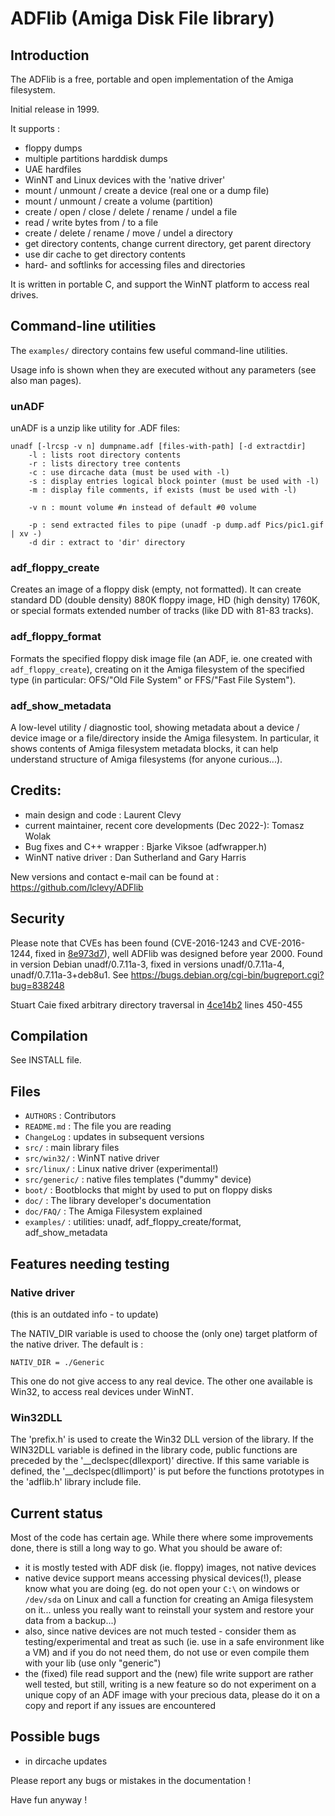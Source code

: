 # ADFlib (Amiga Disk File library)

## Introduction

The ADFlib is a free, portable and open implementation of the Amiga filesystem.

Initial release in 1999.

It supports :
- floppy dumps
- multiple partitions harddisk dumps
- UAE hardfiles
- WinNT and Linux devices with the 'native driver'
- mount / unmount / create a device (real one or a dump file)
- mount / unmount / create a volume (partition)
- create / open / close / delete / rename / undel a file
- read / write bytes from / to a file
- create / delete / rename / move / undel a directory
- get directory contents, change current directory, get parent directory
- use dir cache to get directory contents
- hard- and softlinks for accessing files and directories

It is written in portable C, and support the WinNT platform to access real drives.


## Command-line utilities

The `examples/` directory contains few useful command-line utilities.

Usage info is shown when they are executed without any parameters (see also man pages).


### unADF

unADF is a unzip like utility for .ADF files:

```
unadf [-lrcsp -v n] dumpname.adf [files-with-path] [-d extractdir]
    -l : lists root directory contents
    -r : lists directory tree contents
    -c : use dircache data (must be used with -l)
    -s : display entries logical block pointer (must be used with -l)
    -m : display file comments, if exists (must be used with -l)

    -v n : mount volume #n instead of default #0 volume

    -p : send extracted files to pipe (unadf -p dump.adf Pics/pic1.gif | xv -)
    -d dir : extract to 'dir' directory
```

### adf_floppy_create

Creates an image of a floppy disk (empty, not formatted). It can create
standard DD (double density) 880K floppy image, HD (high density) 1760K, or
special formats extended number of tracks (like DD with 81-83 tracks).

### adf_floppy_format

Formats the specified floppy disk image file (an ADF, ie. one created with
`adf_floppy_create`), creating on it the Amiga filesystem of the specified
type (in particular: OFS/"Old File System" or FFS/"Fast File System").


### adf_show_metadata

A low-level utility / diagnostic tool, showing metadata about a device / device
image or a file/directory inside the Amiga filesystem. In particular, it shows
contents of Amiga filesystem metadata blocks, it can help understand structure
of Amiga filesystems (for anyone curious...).


## Credits:

- main design and code : Laurent Clevy
- current maintainer, recent core developments (Dec 2022-): Tomasz Wolak
- Bug fixes and C++ wrapper : Bjarke Viksoe (adfwrapper.h)
- WinNT native driver : Dan Sutherland and Gary Harris


New versions and contact e-mail can be found at : https://github.com/lclevy/ADFlib

## Security

Please note that CVEs has been found (CVE-2016-1243 and CVE-2016-1244, fixed in
[8e973d7](https://github.com/lclevy/ADFlib/commit/8e973d7b894552c3a3de0ccd2d1e9cb0b8e618dd)),
well ADFlib was designed before year 2000. Found in version Debian unadf/0.7.11a-3,
fixed in versions unadf/0.7.11a-4, unadf/0.7.11a-3+deb8u1.
See https://bugs.debian.org/cgi-bin/bugreport.cgi?bug=838248

Stuart Caie fixed arbitrary directory traversal in
[4ce14b2](https://github.com/lclevy/ADFlib/commit/4ce14b2a8b6db84954cf9705459eafebabecf3e4)
lines 450-455


## Compilation

See INSTALL file.


## Files

- `AUTHORS` : Contributors
- `README.md` : The file you are reading
- `ChangeLog` : updates in subsequent versions
- `src/` :	main library files
- `src/win32/` : WinNT native driver
- `src/linux/` : Linux native driver (experimental!)
- `src/generic/` : native files templates ("dummy" device)
- `boot/` :	Bootblocks that might by used to put on floppy disks
- `doc/` :	The library developer's documentation
- `doc/FAQ/` : The Amiga Filesystem explained
- `examples/` :	utilities: unadf, adf_floppy_create/format, adf_show_metadata


## Features needing testing

### Native driver

(this is an outdated info - to update)

The NATIV_DIR variable is used to choose the (only one) target platform
of the native driver. The default is :
```
NATIV_DIR = ./Generic
```
This one do not give access to any real device. The other one available is
Win32, to access real devices under WinNT.


### Win32DLL

The 'prefix.h' is used to create the Win32 DLL version of the library.
If the WIN32DLL variable is defined in the library code, public functions
are preceded by the '__declspec(dllexport)' directive. If this same
variable is defined, the '__declspec(dllimport)' is put before the functions
prototypes in the 'adflib.h' library include file.


## Current status
Most of the code has certain age. While there where some improvements done,
there is still a long way to go. What you should be aware of:
- it is mostly tested with ADF disk (ie. floppy) images, not native devices
- native device support means accessing physical devices(!), please know what
  you are doing (eg. do not open your `C:\` on windows or `/dev/sda` on Linux
  and call a function for creating an Amiga filesystem on it... unless you
  really want to reinstall your system and restore your data from a backup...)
- also, since native devices are not much tested - consider them as
  testing/experimental and treat as such (ie. use in a safe environment like
  a VM) and if you do not need them, do not use or even compile them with your
  lib (use only "generic")
- the (fixed) file read support and the (new) file write support are rather
  well tested, but still, writing is a new feature so do not experiment on
  a unique copy of an ADF image with your precious data, please do it on a copy
  and report if any issues are encountered

## Possible bugs

- in dircache updates

Please report any bugs or mistakes in the documentation !


Have fun anyway !
